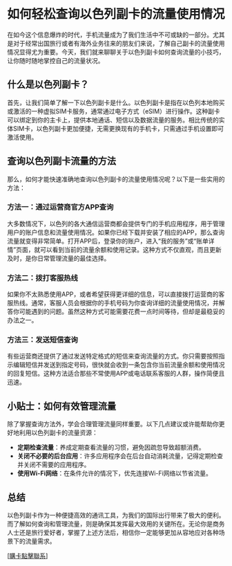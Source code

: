 # 如何轻松查询以色列副卡的流量使用情况

在如今这个信息爆炸的时代，手机流量成为了我们生活中不可或缺的一部分。尤其是对于经常出国旅行或者有海外业务往来的朋友们来说，了解自己副卡的流量使用情况显得尤为重要。今天，我们就来聊聊关于以色列副卡如何查询流量的小技巧，让你随时随地掌控自己的流量状况。

## 什么是以色列副卡？

首先，让我们简单了解一下以色列副卡是什么。以色列副卡是指在以色列本地购买或激活的一种虚拟SIM卡服务，通常通过电子方式（eSIM）进行操作。这种副卡可以绑定到你的主卡上，提供本地通话、短信以及数据流量的服务。相比传统的实体SIM卡，以色列副卡更加便捷，无需更换现有的手机卡，只需通过手机设置即可激活使用。

## 查询以色列副卡流量的方法

那么，如何才能快速准确地查询以色列副卡的流量使用情况呢？以下是一些实用的方法：

### 方法一：通过运营商官方APP查询

大多数情况下，以色列的各大通信运营商都会提供专门的手机应用程序，用于管理用户的账户信息和流量使用情况。如果你已经下载并安装了相应的APP，那么查询流量就变得非常简单。打开APP后，登录你的账户，进入“我的服务”或“账单详情”页面，就可以看到当前的流量余额和使用记录。这种方式不仅直观，而且更新及时，是你日常管理流量的最佳选择。

### 方法二：拨打客服热线

如果你不太熟悉使用APP，或者希望获得更详细的信息，可以直接拨打运营商的客服热线。通常，客服人员会根据你的手机号码为你查询详细的流量使用情况，并解答你可能遇到的问题。虽然这种方式可能需要花费一点时间等待，但却是最稳妥的办法之一。

### 方法三：发送短信查询

有些运营商还提供了通过发送特定格式的短信来查询流量的方式。你只需要按照指示编辑短信并发送到指定号码，很快就会收到一条包含你当前流量余额和使用情况的回复短信。这种方法适合那些不常使用APP或电话联系客服的人群，操作简便且迅速。

## 小贴士：如何有效管理流量

除了掌握查询方法外，学会合理管理流量同样重要。以下几点建议或许能帮助你更好地利用以色列副卡的流量资源：

- **定期检查流量**：养成定期查看流量的习惯，避免因疏忽导致超额消费。
- **关闭不必要的后台应用**：许多应用程序会在后台自动消耗流量，记得定期检查并关闭不需要的应用程序。
- **使用Wi-Fi网络**：在条件允许的情况下，优先连接Wi-Fi网络以节省流量。

## 总结

以色列副卡作为一种便捷高效的通讯工具，为我们的国际出行带来了极大的便利。而了解如何查询和管理流量，则是确保其发挥最大效用的关键所在。无论你是商务人士还是旅行爱好者，掌握了上述方法后，相信你一定能够更加从容地应对各种场景下的流量需求。

[[購卡點擊聯系](https://t.me/s/esim1088)]
